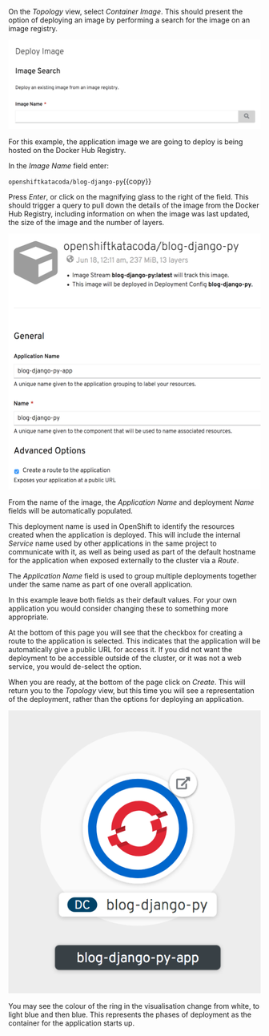 On the _Topology_ view, select _Container Image_. This should present the option of deploying an image by performing a search for the image on an image registry.

![Image Search](../../assets/introduction/deploying-images-42/02-image-search.png)

For this example, the application image we are going to deploy is being hosted on the Docker Hub Registry.

In the _Image Name_ field enter:

``openshiftkatacoda/blog-django-py``{{copy}}

Press _Enter_, or click on the magnifying glass to the right of the field. This should trigger a query to pull down the details of the image from the Docker Hub Registry, including information on when the image was last updated, the size of the image and the number of layers.

![Application Image Details](../../assets/introduction/deploying-images-42/02-image-name-details.png)

From the name of the image, the _Application Name_ and deployment _Name_ fields will be automatically populated.

This deployment name is used in OpenShift to identify the resources created when the application is deployed. This will include the internal _Service_ name used by other applications in the same project to communicate with it, as well as being used as part of the default hostname for the application when exposed externally to the cluster via a _Route_.

The _Application Name_ field is used to group multiple deployments together under the same name as part of one overall application.

In this example leave both fields as their default values. For your own application you would consider changing these to something more appropriate.

At the bottom of this page you will see that the checkbox for creating a route to the application is selected. This indicates that the application will be automatically give a public URL for access it. If you did not want the deployment to be accessible outside of the cluster, or it was not a web service, you would de-select the option.

When you are ready, at the bottom of the page click on _Create_. This will return you to the _Topology_ view, but this time you will see a representation of the deployment, rather than the options for deploying an application.

![Topology View](../../assets/introduction/deploying-images-42/02-topology-view.png)

You may see the colour of the ring in the visualisation change from white, to light blue and then blue. This represents the phases of deployment as the container for the application starts up.
